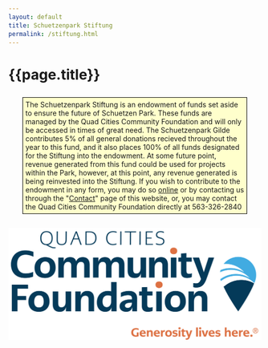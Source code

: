 ```yaml
---
layout: default
title: Schuetzenpark Stiftung
permalink: /stiftung.html
---
```


# {{page.title}}

<div style="border: solid 1px black;background-color:#ffffcc;padding:5px;margin:2em;">
The Schuetzenpark Stiftung is an endowment of funds set aside to ensure the future of Schuetzen Park. 
These funds are managed by the Quad Cities Community Foundation and will only be accessed 
in times of great need. The Schuetzenpark Gilde contributes 5% of all general donations recieved 
throughout the year to this fund,  and it also places 100% of all funds designated for the Stiftung 
into the endowment. At some future point, revenue generated from this fund could be used for projects 
within the Park, however, at this point, any revenue generated is being reinvested into the Stiftung. 
    If you wish to contribute to the endowment in any form, you may do so <a href="https://qccf.fcsuite.com/erp/donate/create?funit_id=2229">online</a> or by contacting us through the "<a href="contact.html">Contact</a>" 
page of this website, or, you may contact the Quad Cities Community Foundation directly at 563-326-2840
</div>

<div style="text-align: center;"><a href="http://www.cfgrb.org" style="border:none;">
<img alt="Quad Cities Community Foundation" src="/assets/images/QCCFLogo.png">
</a></div>
